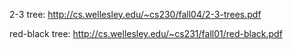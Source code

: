 2-3 tree: http://cs.wellesley.edu/~cs230/fall04/2-3-trees.pdf

red-black tree: http://cs.wellesley.edu/~cs231/fall01/red-black.pdf